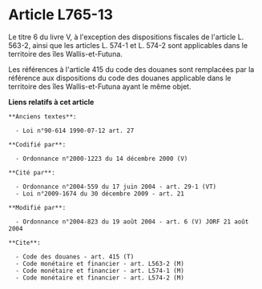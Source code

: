 # Article L765-13

Le titre 6 du livre V, à l'exception des dispositions fiscales de l'article L. 563-2, ainsi que les articles L. 574-1 et L.
574-2 sont applicables dans le territoire des îles Wallis-et-Futuna.

Les références à l'article 415 du code des douanes sont remplacées par la référence aux dispositions du code des douanes
applicable dans le territoire des îles Wallis-et-Futuna ayant le même objet.

**Liens relatifs à cet article**

	**Anciens textes**:

	  - Loi n°90-614 1990-07-12 art. 27

	**Codifié par**:

	  - Ordonnance n°2000-1223 du 14 décembre 2000 (V)

	**Cité par**:

	  - Ordonnance n°2004-559 du 17 juin 2004 - art. 29-1 (VT)
	  - Loi n°2009-1674 du 30 décembre 2009 - art. 21

	**Modifié par**:

	  - Ordonnance n°2004-823 du 19 août 2004 - art. 6 (V) JORF 21 août 2004

	**Cite**:

	  - Code des douanes - art. 415 (T)
	  - Code monétaire et financier - art. L563-2 (M)
	  - Code monétaire et financier - art. L574-1 (M)
	  - Code monétaire et financier - art. L574-2 (M)
